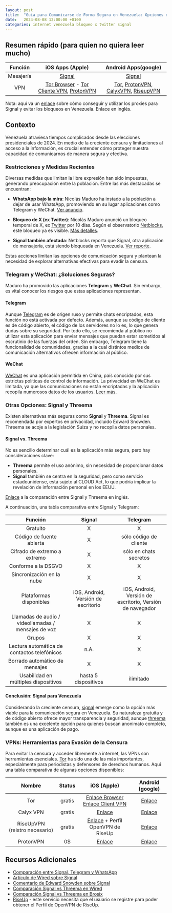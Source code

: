 ```yaml
---
layout: post
title:  "Guía para Comunicarse de Forma Segura en Venezuela: Opciones de Mensajería y VPNs para Evadir la Censura"
date:   2024-08-08 12:00:00 +0100
categories: internet venezuela bloqueo x twitter signal
---
```


## Resumen rápido (para quien no quiera leer mucho)

|  Función  |                                                                                                      iOS Apps (Apple)                                                                                                      |                                                                                                                                   Android Apps(google)                                                                                                                                   |
| :-------: | :------------------------------------------------------------------------------------------------------------------------------------------------------------------------------------------------------------------------: | :--------------------------------------------------------------------------------------------------------------------------------------------------------------------------------------------------------------------------------------------------------------------------------------: |
| Mesajería |                                                                        [Signal](https://apps.apple.com/us/app/signal-private-messenger/id874139669)                                                                        |                                                                                                    [Signal](https://play.google.com/store/apps/details?id=org.thoughtcrime.securesms)                                                                                                    |
|    VPN    | [Tor Browser](https://apps.apple.com/us/app/onion-browser/id519296448) - [Tor Cliente VPN](https://apps.apple.com/us/app/orbot/id1609461599), [ProtonVPN](https://apps.apple.com/us/app/proton-vpn-fast-secure/id1437005085) | [Tor](https://play.google.com/store/apps/details?id=org.torproject.torbrowser), [ProtonVPN](https://f-droid.org/en/packages/ch.protonvpn.android/), [CalyxVPN](https://f-droid.org/en/packages/org.calyxinstitute.vpn/), [RiseupVPN](https://f-droid.org/en/packages/se.leap.riseupvpn/) |

Nota: aquí va un [enlace](https://support.signal.org/hc/en-us/articles/360056052052-Proxy-Support) sobre cómo conseguir y utilizar los proxies para Signal y evitar los bloqueos en Venezuela. Enlace en inglés. 

## Contexto

Venezuela atraviesa tiempos complicados desde las elecciones presidenciales de 2024. En medio de la creciente censura y limitaciones al acceso a la información, es crucial entender cómo proteger nuestra capacidad de comunicarnos de manera segura y efectiva. 

### Restricciones y Medidas Recientes

Diversas medidas que limitan la libre expresión han sido impuestas, generando preocupación entre la población. Entre las más destacadas se encuentran:

- **WhatsApp bajo la mira**: Nicolás Maduro ha instado a la población a dejar de usar WhatsApp, promoviendo en su lugar aplicaciones como Telegram y WeChat. [Ver anuncio](https://youtu.be/qO4FYZa-Fu4).

- **Bloqueo de X (ex Twitter)**: Nicolás Maduro anunció un bloqueo temporal de X, ex [Twitter](https://x.com/) por 10 días. Según el observatorio [Netblocks](https://netblocks.org/), este bloqueo ya es visible. [Más detalles](https://mastodon.social/@netblocks/112929340515361487).

- **Signal también afectada**: Netblocks reporta que Signal, otra aplicación de mensajería, está siendo bloqueada en Venezuela. [Ver reporte](https://mastodon.social/@netblocks/112929340515361487).

Estas acciones limitan las opciones de comunicación segura y plantean la necesidad de explorar alternativas efectivas para evadir la censura.

### Telegram y WeChat: ¿Soluciones Seguras?

Maduro ha promovido las aplicaciones **Telegram** y **WeChat**. Sin embargo, es vital conocer los riesgos que estas aplicaciones representan.

#### Telegram

Aunque [Telegram](https://telegram.org/) es de origen ruso y permite chats encriptados, esta función no está activada por defecto. Además, aunque su código de cliente es de código abierto, el código de los servidores no lo es, lo que genera dudas sobre su seguridad. Por todo ello, se recomienda al público no utilizar esta aplicación para enviar mensajes que puedan estar sometidos al escrutinio de las fuerzas del orden. Sin embargo, Telegram tiene la funcionalidad de comunidades, gracias a la cual distintos medios de comunicación alternativos ofrecen información al público.

#### WeChat

[WeChat](https://www.wechat.com/) es una aplicación permitida en China, país conocido por sus estrictas políticas de control de información. La privacidad en WeChat es limitada, ya que las comunicaciones no están encriptadas y la aplicación recopila numerosos datos de los usuarios. [Leer más](https://siliconangle.com/2023/07/03/wechat-app-anything-private-must-use-heres-protect/).

### Otras Opciones: Signal y Threema

Existen alternativas más seguras como **Signal** y **Threema**. Signal es recomendada por expertos en privacidad, incluido Edward Snowden. Threema se acoje a la legislación Suiza y no recopila datos personales.

#### Signal vs. Threema

No es sencillo determinar cuál es la aplicación más segura, pero hay consideraciones clave:

- **Threema** permite el uso anónimo, sin necesidad de proporcionar datos personales.
- **Signal** también se centra en la seguridad, pero como servicio estadounidense, está sujeto al CLOUD Act, lo que podría implicar la revelación de información personal en los EEUU. 

[Enlace](https://threema.ch/en/messenger-comparison) a la comparación entre Signal y Threema en inglés.

A continuación, una tabla comparativa entre Signal y Telegram:

|                       Función                       |               Signal                |                         Telegram                          |
| :-------------------------------------------------: | :---------------------------------: | :-------------------------------------------------------: |
|                      Gratuito                       |                  X                  |                             X                             |
|              Código de fuente abierta               |                  X                  |                  sólo código de cliente                   |
|            Cifrado de extremo a extremo             |                  X                  |                  sólo en chats secretos                   |
|                 Conforme a la DSGVO                 |                  X                  |                             X                             |
|              Sincronización en la nube              |                  X                  |                             X                             |
|               Plataformas disponibles               | iOS, Android, Versión de escritorio | iOS, Android, Versión de escritorio, Versión de navegador |
| Llamadas de audio / videollamadas / mensajes de voz |                  X                  |                             X                             |
|                       Grupos                        |                  X                  |                             X                             |
|     Lectura automática de contactos telefónicos     |                n.A.                 |                             X                             |
|           Borrado automático de mensajes            |                  X                  |                             X                             |
|        Usabilidad en múltiples dispositivos         |        hasta 5 dispositivos         |                         ilimitado                         |

#### Conclusión: Signal para Venezuela

Considerando la creciente censura, [signal](https://signal.org/) emerge como la opción más viable para la comunicación segura en Venezuela. Su naturaleza gratuita y de código abierto ofrece mayor transparencia y seguridad, aunque [threema](https://threema.ch/) también es una excelente opción para quienes buscan anonimato completo, aunque es una aplicación de pago.

### VPNs: Herramientas para Evasión de la Censura

Para evitar la censura y acceder libremente a internet, las VPNs son herramientas esenciales. [Tor](https://www.torproject.org/) ha sido una de las más importantes, especialmente para periodistas y defensores de derechos humanos.  Aquí una tabla comparativa de algunas opciones disponibles:

|  Nombre   | Status |                                                                   iOS (Apple)                                                                   |                                            Android (google)                                             |
| :-------: | :----: | :---------------------------------------------------------------------------------------------------------------------------------------------: | :-----------------------------------------------------------------------------------------------------: |
|    Tor    | gratis | [Enlace Browser](https://apps.apple.com/us/app/onion-browser/id519296448) [Enlace Client VPN](https://apps.apple.com/us/app/orbot/id1609461599) | [Enlace](https://play.google.com/store/apps/details?id=org.torproject.torbrowser&pcampaignid=web_share) |
| Calyx VPN | gratis |                                         [Enlace](https://apps.apple.com/us/app/calyx-vpn/id1539625817)                                          |                    [Enlace](https://f-droid.org/en/packages/org.calyxinstitute.vpn/)                    |
| RiseUpVPN (reistro necesario) | gratis |                   [Enlace](https://apps.apple.com/us/app/openvpn-connect-openvpn-app/id590379981) + Perfil OpenVPN de RiseUp                    |                                 [Enlace](https://riseup.net/en/android)                                 |
| ProtonVPN |   0$   |                                   [Enlace](https://apps.apple.com/us/app/proton-vpn-fast-secure/id1437005085)                                   |                     [Enlace](https://f-droid.org/en/packages/ch.protonvpn.android)                      |

## Recursos Adicionales

- [Comparación entre Signal, Telegram y WhatsApp](https://clearvpn.com/blog/signal-vs-telegram-vs-whatsapp/)
- [Artículo de Wired sobre Signal](https://www.wired.com/story/signal-politics-software-criticism/)
- [Comentario de Edward Snowden sobre Signal](https://x.com/Snowden/status/1350123606601322496)
- [Comparación Signal vs Threema en Wired](https://www.wired.com/story/signal-politics-software-criticism/)
- [Comparación Signal vs Threema en Brosix](https://www.brosix.com/blog/threema-vs-signal/)
- [RiseUp](https://riseup.net/) - este servicio necesita que el usuario se registre para poder obtener el Perfil de OpenVPN de RiseUp.